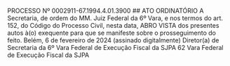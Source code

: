 PROCESSO Nº 0002911-67.1994.4.01.3900 ## ATO ORDINATÓRIO A Secretaria, de ordem do MM. Juiz Federal da 6º Vara, e nos termos do art. 152, do Código do Processo Civil, nesta data, ABRO VISTA dos presentes autos à(o) exequente para que se manifeste sobre o prosseguimento do feito. Belém, 6 de fevereiro de 2024 (assinado digitalmente) Diretor(a) de Secretaria da 6º Vara Federal de Execução Fiscal da SJPA 62 Vara Federal de Execução Fiscal da SJPA

